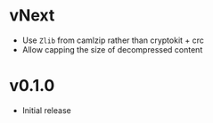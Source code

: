 # vNext
* Use `Zlib` from camlzip rather than cryptokit + crc
* Allow capping the size of decompressed content

# v0.1.0
* Initial release
